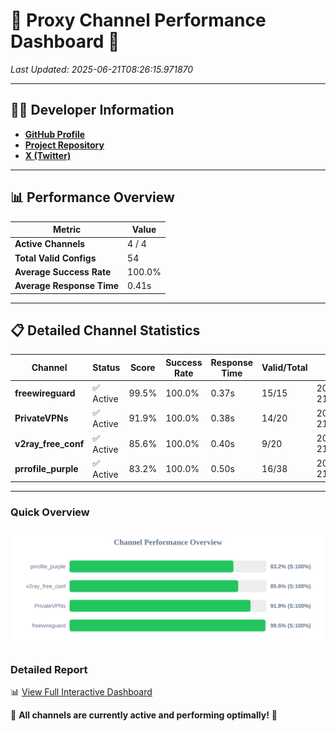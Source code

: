 # 🌟 Proxy Channel Performance Dashboard 🌟

_Last Updated: 2025-06-21T08:26:15.971870_

---

## 👩‍💻 Developer Information

- **[GitHub Profile](https://github.com/4n0nymou3)**  
- **[Project Repository](https://github.com/4n0nymou3/multi-proxy-config-fetcher)**  
- **[X (Twitter)](https://x.com/4n0nymou3)**  

---

## 📊 Performance Overview

| Metric                | Value       |
|-----------------------|-------------|
| **Active Channels**   | 4 / 4       |
| **Total Valid Configs** | 54          |
| **Average Success Rate** | 100.0%      |
| **Average Response Time** | 0.41s       |

---

## 📋 Detailed Channel Statistics

| Channel          | Status     | Score  | Success Rate | Response Time | Valid/Total | Last Success               |
|------------------|------------|--------|--------------|---------------|-------------|----------------------------|
| **freewireguard**  | ✅ Active  | 99.5%  | 100.0% | 0.37s         | 15/15       | 2025-06-21T08:26:15.969922 |
| **PrivateVPNs**  | ✅ Active  | 91.9%  | 100.0% | 0.38s         | 14/20       | 2025-06-21T08:26:15.573848 |
| **v2ray_free_conf**  | ✅ Active  | 85.6%  | 100.0% | 0.40s         | 9/20       | 2025-06-21T08:26:15.158541 |
| **prrofile_purple**  | ✅ Active  | 83.2%  | 100.0% | 0.50s         | 16/38       | 2025-06-21T08:26:14.669337 |

---

### Quick Overview
<div align="center">
  <a href="https://raw.githubusercontent.com/nullluser/NullRepo/refs/heads/main/assets/channel_stats_chart.svg">
    <img src="https://raw.githubusercontent.com/nullluser/NullRepo/refs/heads/main/assets/channel_stats_chart.svg" alt="Source Performance Statistics" width="800">
  </a>
</div>

### Detailed Report
📊 [View Full Interactive Dashboard](https://htmlpreview.github.io/?https://github.com/nullluser/NullRepo/blob/main/assets/performance_report.html)

🎉 **All channels are currently active and performing optimally!** 🎉
